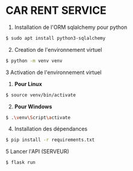 # CAR RENT SERVICE

1. Installation de l'ORM sqlalchemy pour python
```bash
$ sudo apt install python3-sqlalchemy
```
2. Creation de l'environnement virtuel
```bash
$ python -m venv venv
```
3 Activation de l'environnement virtuel
   1. **Pour Linux**
```bash
$ source venv/bin/activate
```
2. **Pour Windows**
```bash
$ .\venv\Script\activate
```
4. Installation des dépendances
```bash
$ pip install -r requirements.txt
```

5 Lancer l'API (SERVEUR) 
```bash
$ flask run 
```

